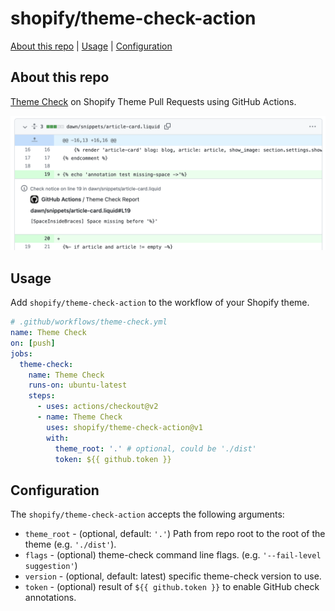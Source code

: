 # shopify/theme-check-action

[About this repo](#about-this-repo) | [Usage](#usage) | [Configuration](#configuration)

## About this repo

[Theme Check](https://github.com/shopify/theme-check) on Shopify Theme Pull Requests using GitHub Actions.

![demo](./demo.png)

## Usage

Add `shopify/theme-check-action` to the workflow of your Shopify theme.

```yml
# .github/workflows/theme-check.yml
name: Theme Check
on: [push]
jobs:
  theme-check:
    name: Theme Check
    runs-on: ubuntu-latest
    steps:
      - uses: actions/checkout@v2
      - name: Theme Check
        uses: shopify/theme-check-action@v1
        with:
          theme_root: '.' # optional, could be './dist'
          token: ${{ github.token }}
```

## Configuration

The `shopify/theme-check-action` accepts the following arguments:

* `theme_root` - (optional, default: `'.'`) Path from repo root to the root of the theme (e.g. `'./dist'`).
* `flags` - (optional) theme-check command line flags. (e.g. `'--fail-level suggestion'`)
* `version` - (optional, default: latest) specific theme-check version to use.
* `token` - (optional) result of `${{ github.token }}` to enable GitHub check annotations.
